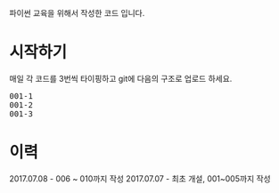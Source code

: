 파이썬 교육을 위해서 작성한 코드 입니다. 

# 시작하기
매일 각 코드를 3번씩 타이핑하고 git에 다음의 구조로 업로드 하세요.
<pre>
001-1
001-2
001-3
</pre>


# 이력
2017.07.08 - 006 ~ 010까지 작성
2017.07.07 - 최초 개설, 001~005까지 작성